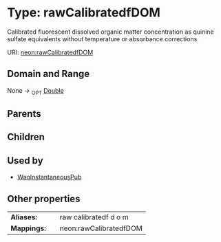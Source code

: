 
# Type: rawCalibratedfDOM


Calibrated fluorescent dissolved organic matter concentration as quinine sulfate equivalents without temperature or absorbance corrections

URI: [neon:rawCalibratedfDOM](https://data.neonscience.org/rawCalibratedfDOM)


## Domain and Range

None ->  <sub>OPT</sub> [Double](types/Double.md)

## Parents


## Children


## Used by

 * [WaqInstantaneousPub](WaqInstantaneousPub.md)

## Other properties

|  |  |  |
| --- | --- | --- |
| **Aliases:** | | raw calibratedf d o m |
| **Mappings:** | | neon:rawCalibratedfDOM |

